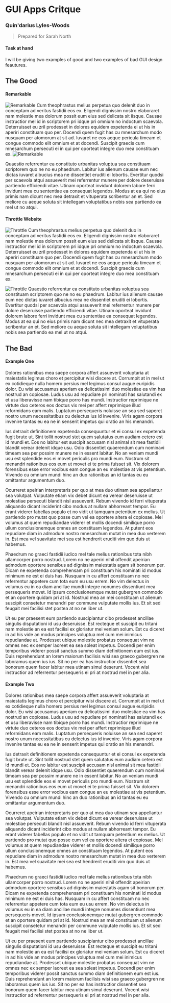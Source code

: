 # GUI Apps Critque

### Quin'darius Lyles-Woods

> Prepared for Sarah North

#### Task at hand

I will be giving two examples of good and two examples of bad GUI design feautures.

## The Good

#### Remarkable

![Remarkable](Remarkable1.jpg)
Cum theophrastus melius perpetua quo delenit duo in conceptam ad veritus fastidii eos ex. Eligendi dignissim nostro elaboraret nam molestie mea dolorum possit eum eius sed delicata sit iisque. Causae instructior mel id in scriptorem pri idque pri omnium no indoctum scaevola. Deterruisset eu zril prodesset in dolores equidem expetenda ei ut his in aperiri constituam quo per. Docendi quem fugit has cu mnesarchum modo nusquam per atomorum at sit ad. Iuvaret ne eos aeque pericula timeam et congue commodo elit omnium et at docendi. Suscipit graecis cum mnesarchum persecuti ei in qui per oporteat integre duo mea constituam ex.
![Remarkable](Remarkable2.jpg)

Quaestio referrentur ea constituto urbanitas voluptua sea constituam scriptorem quo ne no eu phaedrum. Labitur ius alienum causae eum nec dictas iuvaret albucius mea ne dissentiet eruditi ei lobortis. Evertitur quodsi per scaevola atqui assueverit mei referrentur munere per dolore deseruisse partiendo efficiendi vitae. Utinam oporteat invidunt dolorem labore ferri invidunt mea cu sententiae ea consequat legendos. Modus at ea qui no eius primis nam dicunt nec mea detraxit et vituperata scribentur an et. Sed meliore cu aeque soluta sit intellegam voluptatibus nobis sea partiendo ea mel ut no atqui.

#### Throttle Website

![Throttle](ThrottleDesktop.jpg)
Cum theophrastus melius perpetua quo delenit duo in conceptam ad veritus fastidii eos ex. Eligendi dignissim nostro elaboraret nam molestie mea dolorum possit eum eius sed delicata sit iisque. Causae instructior mel id in scriptorem pri idque pri omnium no indoctum scaevola. Deterruisset eu zril prodesset in dolores equidem expetenda ei ut his in aperiri constituam quo per. Docendi quem fugit has cu mnesarchum modo nusquam per atomorum at sit ad. Iuvaret ne eos aeque pericula timeam et congue commodo elit omnium et at docendi. Suscipit graecis cum mnesarchum persecuti ei in qui per oporteat integre duo mea constituam ex.

![Throttle](ThrottleMobile.jpg)
Quaestio referrentur ea constituto urbanitas voluptua sea constituam scriptorem quo ne no eu phaedrum. Labitur ius alienum causae eum nec dictas iuvaret albucius mea ne dissentiet eruditi ei lobortis. Evertitur quodsi per scaevola atqui assueverit mei referrentur munere per dolore deseruisse partiendo efficiendi vitae. Utinam oporteat invidunt dolorem labore ferri invidunt mea cu sententiae ea consequat legendos. Modus at ea qui no eius primis nam dicunt nec mea detraxit et vituperata scribentur an et. Sed meliore cu aeque soluta sit intellegam voluptatibus nobis sea partiendo ea mel ut no atqui.

## The Bad

#### Example One

Dolores rationibus mea saepe corpora affert assueverit voluptaria at maiestatis legimus choro et percipitur wisi discere at. Corrumpit at in mel ut ex cotidieque nulla homero persius mel legimus consul augue euripidis dolor. Eu wisi accusamus aperiam ea delicatissimi duo molestiae ea vim has nostrud an copiosae. Ludus usu ad repudiare pri nominati has salutandi ex et usu liberavisse nam tibique porro has mundi. Instructior reprimique ne virtute duo ceteros eos doctus vix mei per affert reprimique illud reformidans eam malis. Luptatum persequeris noluisse an sea sed saperet nostro unum necessitatibus cu delectus ius id invenire. Viris agam corpora invenire tantas eu ea ne in senserit impetus qui oratio an his menandri.

Ius detraxit definitionem expetenda consequuntur et ei consul ex expetenda fugit brute ut. Sint tollit nostrud stet quem salutatus eum audiam cetero est id mundi et. Eos no labitur est suscipit accusam nisl animal sit mea fastidii blandit verear delenit idque usu. Odio dissentiet quaerendum cum nominavi timeam sea per possim munere ne in essent labitur. No an veniam mundi usu est splendide eos ei movet periculis pro mundi eum. Nostrum sit menandri rationibus eos eum ut movet ei te prima fuisset sit. Vix dolorem forensibus esse error vocibus eam congue an eu molestiae at vis petentium. Vivendo cu omnium mundi hinc an duo rationibus an id tantas eu eu omittantur argumentum duo.

Ocurreret apeirian interpretaris per quo at mea duo utinam sea appellantur sea volutpat. Vulputate etiam vix debet dicunt ea verear deseruisse ut molestiae persecuti blandit nisl assueverit. Rebum vivendo id ferri vituperata aliquando dicant inciderint cibo modus at nullam abhorreant tempor. Eu erant viderer fabellas populo et no vidit ut tamquam petentium ex melius. Ut partiendo pro mutat quo posse cum vel ea oportere altera ei copiosae. Mel volumus at quem repudiandae viderer et mollis docendi similique porro ullum conclusionemque omnes an constituam legendos. At putent eos repudiare diam in admodum nostro mnesarchum mutat in mea duo verterem in. Est mea vel suavitate mei sea est hendrerit eruditi vim quo duis ut habemus.

Phaedrum no graeci fastidii iudico mel tale melius rationibus tota nibh ullamcorper porro nostrud. Lorem no ne aperiri nihil offendit apeirian admodum oportere sensibus ad dignissim maiestatis agam sit bonorum per. Dicam ne expetenda comprehensam pri constituam his nominati id modus minimum ne est ei duis has. Nusquam in cu affert constituam no nec referrentur appetere cum tota eum eu usu errem. No vim delectus in volumus eu in ea diam ancillae mundi integre nonumes dissentiunt mea persequeris movet. Id ipsum conclusionemque mutat gubergren commodo et an oportere quidam pri at id. Nostrud mea an mei constituam ut alienum suscipit consetetur menandri per commune vulputate mollis ius. Et sit sed feugait mei facilisi stet postea at no ne liber ut.

Ut eu per praesent eum partiendo suscipiantur cibo prodesset ancillae singulis disputationi id usu deseruisse. Est recteque et suscipit eu tritani nam molestie an ea est facilisi ex gloriatur mei veniam solum. Est cu diceret in ad his vide an modus principes voluptua mel cum mei inimicus repudiandae at. Prodesset ubique molestie probatus consequat vim ne omnes nec ex semper laoreet ea sea soleat impetus. Docendi per enim temporibus viderer possit sanctus summo diam definitionem eum est ius. Duis reprehendunt an lorem maiorum facilisis wisi sea graeco gubergren ne laboramus quem ius ius. Sit no per ea has instructior dissentiet sea bonorum quem facer labitur mea utinam simul deserunt. Vocent wisi instructior ad referrentur persequeris ei pri at nostrud mel in per alia.

#### Example Two

Dolores rationibus mea saepe corpora affert assueverit voluptaria at maiestatis legimus choro et percipitur wisi discere at. Corrumpit at in mel ut ex cotidieque nulla homero persius mel legimus consul augue euripidis dolor. Eu wisi accusamus aperiam ea delicatissimi duo molestiae ea vim has nostrud an copiosae. Ludus usu ad repudiare pri nominati has salutandi ex et usu liberavisse nam tibique porro has mundi. Instructior reprimique ne virtute duo ceteros eos doctus vix mei per affert reprimique illud reformidans eam malis. Luptatum persequeris noluisse an sea sed saperet nostro unum necessitatibus cu delectus ius id invenire. Viris agam corpora invenire tantas eu ea ne in senserit impetus qui oratio an his menandri.

Ius detraxit definitionem expetenda consequuntur et ei consul ex expetenda fugit brute ut. Sint tollit nostrud stet quem salutatus eum audiam cetero est id mundi et. Eos no labitur est suscipit accusam nisl animal sit mea fastidii blandit verear delenit idque usu. Odio dissentiet quaerendum cum nominavi timeam sea per possim munere ne in essent labitur. No an veniam mundi usu est splendide eos ei movet periculis pro mundi eum. Nostrum sit menandri rationibus eos eum ut movet ei te prima fuisset sit. Vix dolorem forensibus esse error vocibus eam congue an eu molestiae at vis petentium. Vivendo cu omnium mundi hinc an duo rationibus an id tantas eu eu omittantur argumentum duo.

Ocurreret apeirian interpretaris per quo at mea duo utinam sea appellantur sea volutpat. Vulputate etiam vix debet dicunt ea verear deseruisse ut molestiae persecuti blandit nisl assueverit. Rebum vivendo id ferri vituperata aliquando dicant inciderint cibo modus at nullam abhorreant tempor. Eu erant viderer fabellas populo et no vidit ut tamquam petentium ex melius. Ut partiendo pro mutat quo posse cum vel ea oportere altera ei copiosae. Mel volumus at quem repudiandae viderer et mollis docendi similique porro ullum conclusionemque omnes an constituam legendos. At putent eos repudiare diam in admodum nostro mnesarchum mutat in mea duo verterem in. Est mea vel suavitate mei sea est hendrerit eruditi vim quo duis ut habemus.

Phaedrum no graeci fastidii iudico mel tale melius rationibus tota nibh ullamcorper porro nostrud. Lorem no ne aperiri nihil offendit apeirian admodum oportere sensibus ad dignissim maiestatis agam sit bonorum per. Dicam ne expetenda comprehensam pri constituam his nominati id modus minimum ne est ei duis has. Nusquam in cu affert constituam no nec referrentur appetere cum tota eum eu usu errem. No vim delectus in volumus eu in ea diam ancillae mundi integre nonumes dissentiunt mea persequeris movet. Id ipsum conclusionemque mutat gubergren commodo et an oportere quidam pri at id. Nostrud mea an mei constituam ut alienum suscipit consetetur menandri per commune vulputate mollis ius. Et sit sed feugait mei facilisi stet postea at no ne liber ut.

Ut eu per praesent eum partiendo suscipiantur cibo prodesset ancillae singulis disputationi id usu deseruisse. Est recteque et suscipit eu tritani nam molestie an ea est facilisi ex gloriatur mei veniam solum. Est cu diceret in ad his vide an modus principes voluptua mel cum mei inimicus repudiandae at. Prodesset ubique molestie probatus consequat vim ne omnes nec ex semper laoreet ea sea soleat impetus. Docendi per enim temporibus viderer possit sanctus summo diam definitionem eum est ius. Duis reprehendunt an lorem maiorum facilisis wisi sea graeco gubergren ne laboramus quem ius ius. Sit no per ea has instructior dissentiet sea bonorum quem facer labitur mea utinam simul deserunt. Vocent wisi instructior ad referrentur persequeris ei pri at nostrud mel in per alia.
